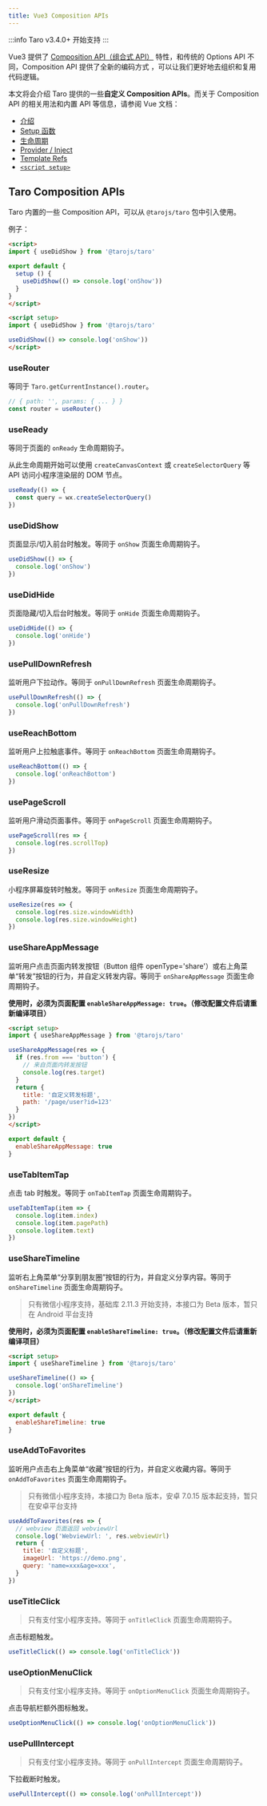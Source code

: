 ```yaml
---
title: Vue3 Composition APIs
---
```


:::info
Taro v3.4.0+ 开始支持
:::

Vue3 提供了 [Composition API（组合式 API）](https://v3.vuejs.org/guide/composition-api-introduction.html#why-composition-api) 特性，和传统的 Options API 不同，Composition API 提供了全新的编码方式 ，可以让我们更好地去组织和复用代码逻辑。

本文将会介绍 Taro 提供的一些**自定义 Composition APIs**。而关于 Composition API 的相关用法和内置 API 等信息，请参阅 Vue 文档：

- [介绍](https://v3.vuejs.org/guide/composition-api-introduction.html)
- [Setup 函数](https://v3.vuejs.org/guide/composition-api-setup.html)
- [生命周期](https://v3.vuejs.org/guide/composition-api-lifecycle-hooks.html)
- [Provider / Inject](https://v3.vuejs.org/guide/composition-api-provide-inject.html)
- [Template Refs](https://v3.vuejs.org/guide/composition-api-template-refs.html)
- [`<script setup>`](https://v3.vuejs.org/api/sfc-script-setup.html#basic-syntax)

## Taro Composition APIs

Taro 内置的一些 Composition API，可以从 `@tarojs/taro` 包中引入使用。

例子：

```html title="在 setup 函数中使用"
<script>
import { useDidShow } from '@tarojs/taro'

export default {
  setup () {
    useDidShow(() => console.log('onShow'))
  }
}
</script>
```

```html title="在 <script setup> 中使用"
<script setup>
import { useDidShow } from '@tarojs/taro'

useDidShow(() => console.log('onShow'))
</script>
```

### useRouter

等同于 `Taro.getCurrentInstance().router`。

```jsx title="示例代码"
// { path: '', params: { ... } }
const router = useRouter()
```

### useReady

等同于页面的 `onReady` 生命周期钩子。

从此生命周期开始可以使用 `createCanvasContext` 或 `createSelectorQuery` 等 API 访问小程序渲染层的 DOM 节点。

```js title="示例代码"
useReady(() => {
  const query = wx.createSelectorQuery()
})
```

### useDidShow

页面显示/切入前台时触发。等同于 `onShow` 页面生命周期钩子。

```jsx title="示例代码"
useDidShow(() => {
  console.log('onShow')
})
```

### useDidHide

页面隐藏/切入后台时触发。等同于 `onHide` 页面生命周期钩子。

```jsx title="示例代码"
useDidHide(() => {
  console.log('onHide')
})
```

### usePullDownRefresh

监听用户下拉动作。等同于 `onPullDownRefresh` 页面生命周期钩子。

```jsx title="示例代码"
usePullDownRefresh(() => {
  console.log('onPullDownRefresh')
})
```

### useReachBottom

监听用户上拉触底事件。等同于 `onReachBottom` 页面生命周期钩子。

```jsx title="示例代码"
useReachBottom(() => {
  console.log('onReachBottom')
})
```

### usePageScroll

监听用户滑动页面事件。等同于 `onPageScroll` 页面生命周期钩子。

```jsx title="示例代码"
usePageScroll(res => {
  console.log(res.scrollTop)
})
```

### useResize

小程序屏幕旋转时触发。等同于 `onResize` 页面生命周期钩子。

```jsx title="示例代码"
useResize(res => {
  console.log(res.size.windowWidth)
  console.log(res.size.windowHeight)
})
```

### useShareAppMessage

监听用户点击页面内转发按钮（Button 组件 openType='share'）或右上角菜单“转发”按钮的行为，并自定义转发内容。等同于 `onShareAppMessage` 页面生命周期钩子。

**使用时，必须为页面配置 `enableShareAppMessage: true`。（修改配置文件后请重新编译项目）**

```html title="page.vue"
<script setup>
import { useShareAppMessage } from '@tarojs/taro'

useShareAppMessage(res => {
  if (res.from === 'button') {
    // 来自页面内转发按钮
    console.log(res.target)
  }
  return {
    title: '自定义转发标题',
    path: '/page/user?id=123'
  }
})
</script>
```

```js title="page.config.js" {2}
export default {
  enableShareAppMessage: true
}
```

### useTabItemTap

点击 tab 时触发。等同于 `onTabItemTap` 页面生命周期钩子。

```jsx title="示例代码"
useTabItemTap(item => {
  console.log(item.index)
  console.log(item.pagePath)
  console.log(item.text)
})
```

### useShareTimeline

监听右上角菜单“分享到朋友圈”按钮的行为，并自定义分享内容。等同于 `onShareTimeline` 页面生命周期钩子。

> 只有微信小程序支持，基础库 2.11.3 开始支持，本接口为 Beta 版本，暂只在 Android 平台支持

**使用时，必须为页面配置 `enableShareTimeline: true`。（修改配置文件后请重新编译项目）**

```html title="page.vue"
<script setup>
import { useShareTimeline } from '@tarojs/taro'

useShareTimeline(() => {
  console.log('onShareTimeline')
})
</script>
```

```js title="page.config.js" {2}
export default {
  enableShareTimeline: true
}
```

### useAddToFavorites

监听用户点击右上角菜单“收藏”按钮的行为，并自定义收藏内容。等同于 `onAddToFavorites` 页面生命周期钩子。

> 只有微信小程序支持，本接口为 Beta 版本，安卓 7.0.15 版本起支持，暂只在安卓平台支持

```jsx title="示例代码"
useAddToFavorites(res => {
  // webview 页面返回 webviewUrl
  console.log('WebviewUrl: ', res.webviewUrl)
  return {
    title: '自定义标题',
    imageUrl: 'https://demo.png',
    query: 'name=xxx&age=xxx',
  }
})
```

### useTitleClick

> 只有支付宝小程序支持。等同于 `onTitleClick` 页面生命周期钩子。

点击标题触发。

```jsx title="示例代码"
useTitleClick(() => console.log('onTitleClick'))
```

### useOptionMenuClick

> 只有支付宝小程序支持。等同于 `onOptionMenuClick` 页面生命周期钩子。

点击导航栏额外图标触发。

```jsx title="示例代码"
useOptionMenuClick(() => console.log('onOptionMenuClick'))
```

### usePullIntercept

> 只有支付宝小程序支持。等同于 `onPullIntercept` 页面生命周期钩子。

下拉截断时触发。

```jsx title="示例代码"
usePullIntercept(() => console.log('onPullIntercept'))
```
